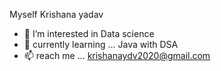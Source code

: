   Myself Krishana yadav
- 👀 I’m interested in Data science
- 🌱  currently learning ... Java with DSA
- 📫  reach me ... krishanaydv2020@gmail.com


<!---
k41xna/k41xna is a ✨ special ✨ repository because its `README.md` (this file) appears on your GitHub profile.
You can click the Preview link to take a look at your changes.
--->
